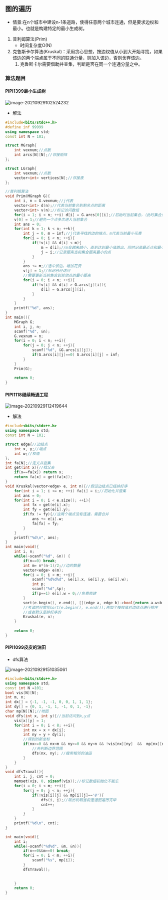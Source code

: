 ## 图的遍历

* 情景:在n个城市中建设n-1条道路，使得任意两个城市连通，但是要求边权和最小。也就是构建特定的最小生成树。

1. 普利姆算法(Prim)
   * 时间复杂度O(N)
2. 克鲁斯卡尔算法(Kruskal)：采用贪心思想，按边权值从小到大开始寻找，如果该边的两个端点属于不同的联通分量，则加入该边，否则舍弃该边。
   1. 克鲁斯卡尔需要借助并查集，判断是否在同一个连通分量之中。

### 算法题目

#### PIPI1399最小生成树

![image-20210929102524232](https://cdn.jsdelivr.net/gh/yohumi23/Pics/202109291025736.png)

* 解法

```cpp
#include<bits/stdc++.h> 
#define inf 99999
using namespace std;
const int N = 101;

struct MGraph{
	int vexnum;//点数 
	int arcs[N][N];//邻接矩阵 
};

struct LGraph{
	int vexnum;//点数 
	vector<int> vertices[N];//邻接表 
};

//普利姆算法 
void Prim(MGraph G){
	int i, n = G.vexnum;//j代表 
	vector<int> d(n);//代表当前集合到剩余点的距离
	vector<int> v(n);//标记访问数组 
	for(i = 1; i < n; ++i) d[i] = G.arcs[0][i];//初始时当前集合，（此时集合只有0）
	v[0] = 1;//避免一个点多次进入当前集合 
	int ans = 0; 
	for(int k = 1; k < n; ++k){
		int j = 0, m = inf;//j代表寻找的边的端点，m代表当前最小花费 
		for(i = 0; i < n; ++i){
			if(!v[i] && d[i] < m){
				m = d[i];//m会越来越小，直到达到最小值跳出，同时记录最近点和最小距离 
				j = i;//记录距离当前集合距离最小的点 
			}
		}
		ans += m;//选中该边，增加花费
		v[j] = 1;//标记已经访问
		//需要更新当前集合到其他点的最小距离 
		for(i = 0; i < n; ++i){
			if(!v[i] && d[i] > G.arcs[j][i]){
				d[i] = G.arcs[j][i];
			}
		} 
	} 
	printf("%d", ans);
}
int main(){
	MGraph G;
	int i, j, n;
	scanf("%d", &n);
	G.vexnum = n;
	for(i = 0; i < n; ++i){
		for(j = 0; j < n; ++j){
			scanf("%d", &G.arcs[i][j]);
			if(G.arcs[i][j]==0) G.arcs[i][j] = inf;
		}
	}	
	Prim(G);
	
	return 0;
}
```

#### PIPI1118继续畅通工程

![image-20210929112419644](https://cdn.jsdelivr.net/gh/yohumi23/Pics/202109291124133.png)

* 解法

```cpp
#include<bits/stdc++.h>
using namespace std;
const int N = 101;

struct edge{//边结点 
	int x, y;//端点
	int w;//权值
};
int fa[N];//定义并查集
int get(int x){//找父亲 
	if(x==fa[x]) return x;
	return fa[x] = get(fa[x]);
} 
void Kruskal(vector<edge> e, int n){//假设边结点已经排好序 
	for(int i = 1; i <= n; ++i) fa[i] = i;//初始化并查集
	int ans = 0;
	for(int i = 0; i < e.size(); ++i){
		int fx = get(e[i].x);
		int fy = get(e[i].y);
		if(fx != fy){//这两个端点没有连通，需要合并 
			ans += e[i].w;
			fa[fx] = fy;
		}
	} 
	printf("%d\n", ans);
}
int main(void){
	int i, n;
	while(~scanf("%d", &n)) {
		if(n==0) break;
		int m= n*(n-1)/2;//边的数量 
		vector<edge> e(m);
		for(i = 0; i < m; ++i){
			scanf("%d%d%d", &e[i].x, &e[i].y, &e[i].w);
			int p;
			scanf("%d",&p);
			if(p==1) e[i].w = 0;//免费修建 	
		}
		sort(e.begin(), e.end(), [](edge a, edge b)->bool{return a.w<b.w;});
		//考试时只需写sort(e.begin(), e.end());再加个按权值对边结点进行排序
		//或者默认是排好序的 
		Kruskal(e, n);
	}
	
	return 0;
}
```

#### PIPI1099皮皮的油田

* dfs算法

![image-20210929151035061](https://cdn.jsdelivr.net/gh/yohumi23/Pics/202109291510635.png)

```cpp
#include<bits/stdc++.h>
using namespace std;
const int N =101;
bool vis[N][N];
int m, n;
int dx[] = {-1, -1, -1, 0, 0, 1, 1, 1};
int dy[] = {0, 1, -1, 1, -1, 0, 1, -1};
char mp[N][N];//地图
void dfs(int x, int y){//当前访问到x,y点 
	vis[x][y] = 1;
	for(int i = 0; i < 8; ++i){
		int nx = x + dx[i];
		int ny = y + dy[i];
		//得到的新坐标
		if(nx>=0 && nx<m && ny>=0 && ny<n && !vis[nx][ny]  &&  mp[nx][ny] == '@' ) {
			//先判断边界范围
			dfs(nx, ny); //搜索相邻的油田 
		}
	} 
} 
void dfsTraval(){
	int i, j, cnt = 0;
	memset(vis, 0, sizeof(vis));//标记数组初始化不能忘
	for(i = 0; i < m; ++i){
		for(j = 0; j < n; ++j){
			if(!vis[i][j] && mp[i][j]=='@'){
				dfs(i, j);//跳出说明当前连通图遍历完毕 
				cnt++;
			}
		}
	}
	printf("%d\n", cnt);
}

int main(void){
	int i;
	while(~scanf("%d%d", &m, &n)){
		if(n==0&&m==0) break;
		for(i = 0; i < m; ++i){
			scanf("%s", mp[i]);
		}
		dfsTraval();
	
	
	}
	return 0;
}
```

